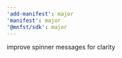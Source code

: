 ```yaml
---
'add-manifest': major
'manifest': major
'@mnfst/sdk': major
---
```


improve spinner messages for clarity
